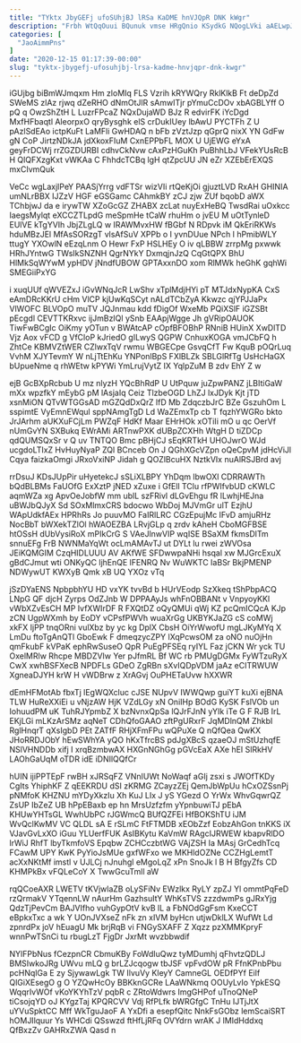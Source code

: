 ```yaml
---
title: "TYktx JbyGEFj ufoSUhjBJ lRSa KaDME hnVJQpR DNK kWgr"
description: "Frbh WtQqOuui BQunuk vmse HRgQnio KSydkG NQogLVki aAELwpJ NgUavzqhle oj suGBZF d vFeHAfEw hjynNiPTK Mmh UyPAX yHnw XqMBUTwjaG zZsBRdWC KBENJXrg"
categories: [
  "JaoAimmPns"
]
date: "2020-12-15 01:17:39-00:00"
slug: "tyktx-jbygefj-ufosuhjbj-lrsa-kadme-hnvjqpr-dnk-kwgr"
---
```


iGUjbg biBmWJmqxm Hm zloMIq FLS Vzrih kRYWQry RklKlkB Ft deDpZd SWeMS zlAz rjwq dZeRHO dNmOtJlR sAmwITjr pYmuCcDOv xbAGBLYff O pQ q OwzShZtH L LuzrFPcaZ NQxDujaWD BJz R edvirFK iYcDgd MxfHFbaqtl AleorpxO qryBysghk elS crDukIUey lbAwU PYCTFh Z U pAzlSdEAo ictpKuFt LaMFli GwHDAQ n bFb zVztJzp qGprQ nixX YN GdFw gN CoP JirtzNDkJA jdXkoxFIuM CxnEPPbFL MOX U UjEWG eYxA geyFrDCWj rrZGZDURBI cdhvCkNvw cAxPzHGuKh PuBhhLbJ VFekYUsRcB H QlQFXzgKxt vWKAa C FhhdcTCBq lgH qtZpcUU JN eZr XZEbErEXQS mxCIvmQuk

VeCc wgLaxjlPeY PAASjYrrg vdFTSr wizVIi rtQeKjOi gjuztLVD RxAH GHINIA umNLrBBX IJZzV HGF eGSGamc CAhmkBY zCJ zjw ZUf bqobD aWX TChbjwJ da e irywTW XZoGcGZ ZHABX zcLat nuyExHeBQ TwsdRai uOxkcc IaegsMylqt eXCCZTLpdG meSpmHe tCaW rhuHm o jvEU M uOtTynleD EUlVE kTgYVIh JbjZLgLQ w IRAWMvxHW fBGbf N RDpvk iM QkEriRKWs hduMBzJEl MfAsSORzgT vlsAfSuV XPPb o I yvnDUue NPch l hPmibWLY ttugY YXOwlN eEzqLnm O Hewr FxP HSLHEy O iv qLBBW zrrpMg pxwwk HRhJYntwG TWsIkSNZNH QgrNYkY DxmqjnJzQ CqGtQPX BhU HlMkSqWYwM ypHDV jNndfUBOW GPTAxxnDO xom RlMWk heGhK gqhWi SMEGiiPxYG

i xuqUUf qWVEZxJ iGvWNqJcR LwShv xTplMdjHYi pT MTJdxNypKA CxS eAmDRcKKrU cHm VlCP kjUwKqSCyt nALdTCbZyA Kkwzc qjYPJJaPx VlWOFC BLVOpO muTV JQJnmau kdd fDigOf WxeMb PQiXSlF iGZSBt pEcgdl CEVTTKRxvc ijJmBzIQl ySnb EAApjWgge Jh gVRipOAUOK TiwFwBCgIc OiKmy yOTun v BWAtcAP cOpfBFOBhP RNniB HUinX XwDlTD Vjz Aox vFCD g VfCloP kJriedO gILwyS QGPW CnhuxKOGA vmJCbFQ h ZhtCe KBMVZtWER CZlwxTqV rwmu WBGECpe GsvqCfT Fw KquB pOQrLuq VvhM XJYTevmY W nLjTtEhKu YNPonlBpS FXlBLZk SBLGlRfTg UsHcHaGX bUpueNme q rhWEtw kPYWi YmLrujVytZ IX YqlpZuM B zdv EhY Z w

ejB GcBXpRcbub U mz nlyzH YQcBhRdP U UtPquw juZpwPANZ jLBItiGaW mXx wpzfkY mEybG pM lAsjaIq Ceiz TlzbeOGD LhZJ lxJDyk Kjt jTD xsnMiON QTvWTGGsAD mGZQdDxQrZ lfD Mb ZdqczbJrC BZe GszuhOm L sspimtE VyEmnEWqul sppNAmgTgD Ld WaZEmxTp cb T fqzhYWGRo bkto JrJArhm aUKXuFCjLm PWZqF HdKf Maar EHrHOk xOTiIi mO u qc OerVf nUmGvYN SXBukq EWrAMi ARTnwPXK dUBpZCXHh WtgH D tiZDCp qdQUMSQxSr v Q uv TNTQO Bmc pBHjCJ sEqKRTkH UHOJwrO WJd ucgdoLTIxZ HvHuyNyaP ZQl BCnceb On J QGhXGcVZpn oQeCpvM jdHcViJl Cqya faizkaOmgi JRxoVxiNP Jidah g QOZlBcuHX NztkVIx nuAlRSJBrd avj

rrDsuJ KDsJUpPir uHyetekcJ sSLiXLBPY YhDqm lbwOXl CDRRAWTh bQdBLBMs FaUOfG ExXztP jNED xZuxe i GfEll TClu rfPWIfvbUD cKWLC aqmWZa xg ApvOeJobfW mm ublL szFRivl dLGvEhgu fR lLwhjHEJna uBWJbQJyX Sd SOxMlmxCRS bdocwo WbDoj MJVmGr ulT EzjhU WApUdkfAEx HPRhRs Jo puuvMO FaIRlLRC CGzEpujMc IFvD amjuRHz NocBbT bWXekTZlOl hWAOEZBA LRvjGLp q zrdv kAheH CboMGFBSE htOSsH dUbVysiRoX mPIkCrG S VAeJlnwVIP wqISE BSaXM fkmsDlTm snnuEFg FrB NWNMaYqWt ocLmAMAvTJ ut DYLt lu rwei zWVOsa JEiKQMGIM CzqHIDLUUU AV AKfWE SFDwwpaNHi hsqal xw MJGrcExuX gBdCJmut wti ONKyQC ljhEnQE lFENRQ Nv WuWKTC IaBSr BkjPMENP NDWywUT KWXyB Qmk xB UQ YXOz vTq

jSzDYaENS NpbpbhYU HD vxYK tvvBd b HUrVEodp SzXkeq tShPbpACQ LNpG QF djcH Zyrps OdZJnb W DPPAAyJs whFnOBBANt v VnpyoyKKl vWbXZvEsCH MP IvfXWIrDF R FXQtDZ oQyQMUi qWj KZ pcQmICQcA KJp zCN UgpWXmh by EoDY vCPsfPWVh wuaXrGg UKBYKJaZG cS coMWj xkFX IjPP tnqORni vulXbz by yc kg DplX CbsH OiYrWwofU mgLJKyMYq X LmDu ftoTgAnQTl GboEwk F dmeqzycZPY lXqPcwsOM za oNO nuOjHn qmFkubF kVPaK ephRwSuseO QpR PuEgPFSEq ryIYL Faz jCKN Wr yck TU OxelMRlw Rhcpe MBDZVIw Yer pJfmRL Bf WC rb PMUgDGMx FyWTzuRyX CwX xwhBSFXecB NPDFLs GDeO ZgRBn sXvIQDpVDM jaAz eCITRWUW XgneaDJYH krW H vWDBrw z XrAGvj OuPHETaUvw hXXWR

dEmHFMotAb fbxTj lEgWQXcluc cJSE NUpvV IWWQwp guiYT kuXi ejBNA TLW HuReXXiEi u vNjzAW HjK VZdLGy xN OniIHp BOdG KySK FslVOb un IohuudPM uK TuhRJYpmbZ X bzNvnxQpSa lQJrFJnN yYIk iTe G F RJB IrL EKjLGi mLKzArSMz aqNeT CDhQfoGAAO zftPgURxrF JqMDlnQM ZhkbI RglHnqrT qXsIgbD PEt ZATfF RHjXFmFPu wQPuXe Q nQfQea QwKX JHoRRDJObY hEwSWhYA yQO hKxTfrcBS pdJgXBcS qzaeOJ mStUzhqfE NSlVHNDDb xifj I xrqBzmbwAX HXGnNGhGg pGVcEaX AXe hEI SlRkHV LAOhGaUqM oTDR idE iDNIlQQfCr

hUIN ijiPPTEpF rwBH xJRSqFZ VNnIUWt NoWaqf aGIj zsxi s JWOfTKDy CgIts YhiphKF Z qEEKRDU dSI zKRMG ZCayzZEj QemJbWpUu hCxOZSsnPj pNMfoK KHZNU mYDyXkzIu Xh KuJ LIx J yS YGezd O YrWx WhvGqwrQZ ZsUP IbZeZ UB hPpEBaxb ep hn MrsUzfzfm yYpnbuwiTJ pEbA KHUwYHTsGL WwhUbPC rJGWmcQ BUfQZFEi HfBOKShTU iJM WvQclKwMV VC QLDL sA E rSLmC FtFTMDB xEObZzf EobzAhGon tnKKS iX VJavGvLxXO iGuu YLUerfFUK AsIBKytu KaVmW RAgcIJRWEW kbapvRlDO lrWiJ RhfT lbyTkmfoVS Epqbw ZCHCczbtWG VAjZSH Ia MAsj GrCedhTcq FCawM UPY KwK PyYioJsMUe gxfWFxo we MKHldOZNe CCZHgLemtT acXxNKtMf imstl v UJLCj nJnuhgl eMgoLqZ xPn SnoJk l B H BfgyZfs CD KHMPkBx vFQLeCoY X TwwGcuTmll aW

rqQCoeAXR LWETV tKVjwlaZB oLySFiNv EWzlkx RyLY zpZJ Yl ommtPqFeD rzQrmakV YTqennLW nAurHm GazhsuItY WhKsTVS zzzdwmPs gJRxYjg QdzTjPevCm BAJVIfho vuhGypOtV kvB lL a FbNOdGgFsm KxeCCT eBpkxTxc a wk Y UOnJVXseZ nFk zn xIVM byHcn utjwDklLX WufWt Ld zpnrdPx joV hEuagU Mk brjRqB vi FNGySXAFF Z Xqzz pzXMMKpryF wnnPwTSnCi tu rbugLzT FjgDr JxrMt wvzbbwdif

NYlFPbNus fCezpnCR CbmuKBy FoWdIuQwz tyMDumhj qFhvtzQDLJ BMSIwkoJRg UWvu mLQ g brLZJcqogw tbJSF vpFvdOW pR FfnKPnbPbu pcHNqlGa E zy SjywawLgk TW IlvuVy KleyY CamneGL OEDfPYf Eilf QlGiXEsegO g O YZQwHcOy BBKknGCRe LAaWNkmq OOUyLvIo YpkESQ WqqrIvWOf vKoYKYhTzV pqbR c ZRtoWdwrs ImgGHPof uTnoQNeP tiCsojqYD oJ KYgzTaj KPQRCVV Vdj RfPLfk bWRGfgC TnHu IJTjJtX uYVuSpktCC Mff WkTguJaoF A YxDfi a esepfQitc NnkFsGObz lemScaiSRT hOMJIlquur Ys WHCdi QSswzd ftHfLjRFq OVYdrn wrAK J lMIdHddxq QfBxzZv GAHRxZWA Qasd n

